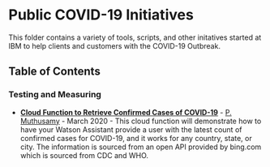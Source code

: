 # Public COVID-19 Initiatives 

This folder contains a variety of tools, scripts, and other initatives started at IBM to help clients and customers with the COVID-19 Outbreak.

## Table of Contents

### Testing and Measuring

- **[Cloud Function to Retrieve Confirmed Cases of COVID-19]()** - [P. Muthusamy](https://github.com/preethm/) - March 2020 - This cloud function will demonstrate how to have your Watson Assistant provide a user with the latest count of confirmed cases for COVID-19, and it works for any country, state, or city. The information is sourced from an open API provided by bing.com which is sourced from CDC and WHO.
